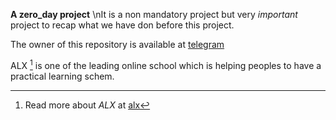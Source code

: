 

**A zero_day project**
\nIt is a non mandatory project but very *important* project to recap what we have don before this project.




The owner of this repository is available at [telegram](https://t.me/tikursew "Neway")

ALX [^1] is one of the leading online school which is helping peoples to have a practical learning schem.

[^1]: Read more about *ALX* at [alx](https://www.alxafrica.com/)
